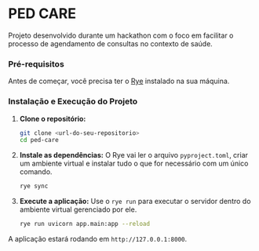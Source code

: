 # PED CARE

Projeto desenvolvido durante um hackathon com o foco em facilitar o processo de
agendamento de consultas no contexto de saúde.

### Pré-requisitos

Antes de começar, você precisa ter o [Rye](https://rye.astral.sh/) instalado na sua máquina.

### Instalação e Execução do Projeto

1.  **Clone o repositório:**

    ```bash
    git clone <url-do-seu-repositorio>
    cd ped-care
    ```

2.  **Instale as dependências:**
    O Rye vai ler o arquivo `pyproject.toml`, criar um ambiente virtual e instalar tudo o que for necessário com um único comando.

    ```bash
    rye sync
    ```

3.  **Execute a aplicação:**
    Use o `rye run` para executar o servidor dentro do ambiente virtual gerenciado por ele.

    ```bash
    rye run uvicorn app.main:app --reload
    ```

A aplicação estará rodando em `http://127.0.0.1:8000`.